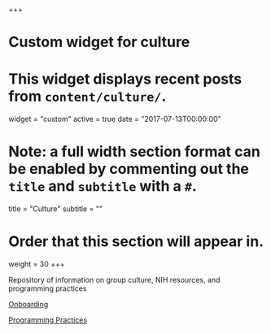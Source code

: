 +++
# Custom widget for culture
# This widget displays recent posts from `content/culture/`.
widget = "custom"
active = true
date = "2017-07-13T00:00:00"

# Note: a full width section format can be enabled by commenting out the `title` and `subtitle` with a `#`.
title = "Culture"
subtitle = ""

# Order that this section will appear in.
weight = 30
+++

Repository of information on group culture, NIH resources, 
and programming practices

[Onboarding](culture/onboarding)

[Programming Practices](culture/practices)

